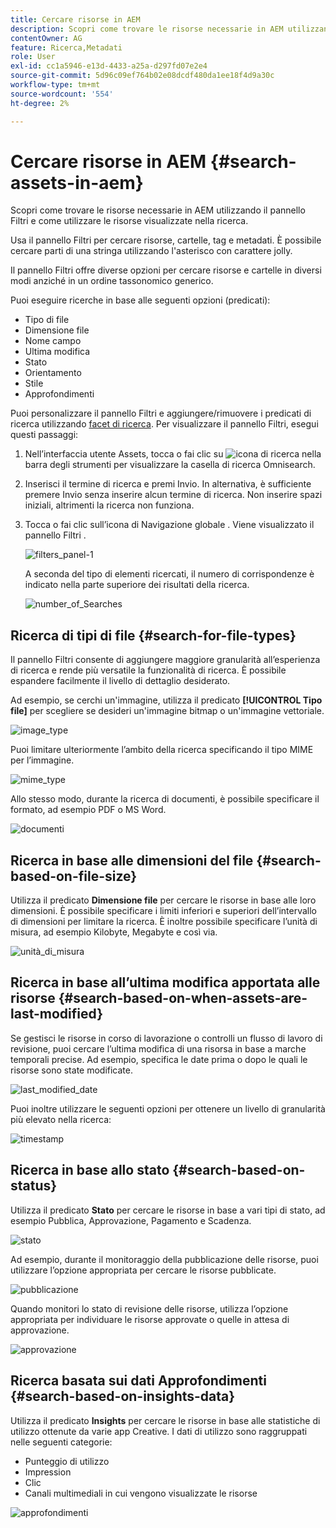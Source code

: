 ```yaml
---
title: Cercare risorse in AEM
description: Scopri come trovare le risorse necessarie in AEM utilizzando il pannello Filtri e come utilizzare le risorse visualizzate nella ricerca.
contentOwner: AG
feature: Ricerca,Metadati
role: User
exl-id: cc1a5946-e13d-4433-a25a-d297fd07e2e4
source-git-commit: 5d96c09ef764b02e08dcdf480da1ee18f4d9a30c
workflow-type: tm+mt
source-wordcount: '554'
ht-degree: 2%

---
```


# Cercare risorse in AEM {#search-assets-in-aem}

Scopri come trovare le risorse necessarie in AEM utilizzando il pannello Filtri e come utilizzare le risorse visualizzate nella ricerca.

Usa il pannello Filtri per cercare risorse, cartelle, tag e metadati. È possibile cercare parti di una stringa utilizzando l&#39;asterisco con carattere jolly.

Il pannello Filtri offre diverse opzioni per cercare risorse e cartelle in diversi modi anziché in un ordine tassonomico generico.

Puoi eseguire ricerche in base alle seguenti opzioni (predicati):

* Tipo di file
* Dimensione file
* Nome campo
* Ultima modifica
* Stato
* Orientamento
* Stile
* Approfondimenti

<!-- TBD keystroke 65 article and port applicable changes here. This content goes. -->

Puoi personalizzare il pannello Filtri e aggiungere/rimuovere i predicati di ricerca utilizzando [facet di ricerca](search-facets.md). Per visualizzare il pannello Filtri, esegui questi passaggi:

1. Nell’interfaccia utente Assets, tocca o fai clic su ![icona di ricerca](assets/search_icon.png) nella barra degli strumenti per visualizzare la casella di ricerca Omnisearch.
1. Inserisci il termine di ricerca e premi Invio. In alternativa, è sufficiente premere Invio senza inserire alcun termine di ricerca. Non inserire spazi iniziali, altrimenti la ricerca non funziona.

1. Tocca o fai clic sull’icona di Navigazione globale . Viene visualizzato il pannello Filtri .

   ![filters_panel-1](assets/filters_panel-1.png)

   A seconda del tipo di elementi ricercati, il numero di corrispondenze è indicato nella parte superiore dei risultati della ricerca.

   ![number_of_Searches](assets/number_of_searches.png)

## Ricerca di tipi di file {#search-for-file-types}

Il pannello Filtri consente di aggiungere maggiore granularità all’esperienza di ricerca e rende più versatile la funzionalità di ricerca. È possibile espandere facilmente il livello di dettaglio desiderato.

Ad esempio, se cerchi un&#39;immagine, utilizza il predicato **[!UICONTROL Tipo file]** per scegliere se desideri un&#39;immagine bitmap o un&#39;immagine vettoriale.

![image_type](assets/image_type.png)

Puoi limitare ulteriormente l’ambito della ricerca specificando il tipo MIME per l’immagine.

![mime_type](assets/mime_type.png)

Allo stesso modo, durante la ricerca di documenti, è possibile specificare il formato, ad esempio PDF o MS Word.

![documenti](assets/documents.png)

## Ricerca in base alle dimensioni del file {#search-based-on-file-size}

Utilizza il predicato **Dimensione file** per cercare le risorse in base alle loro dimensioni. È possibile specificare i limiti inferiori e superiori dell’intervallo di dimensioni per limitare la ricerca. È inoltre possibile specificare l’unità di misura, ad esempio Kilobyte, Megabyte e così via.

![unità_di_misura](assets/unit_of_measure.png)

## Ricerca in base all’ultima modifica apportata alle risorse {#search-based-on-when-assets-are-last-modified}

Se gestisci le risorse in corso di lavorazione o controlli un flusso di lavoro di revisione, puoi cercare l’ultima modifica di una risorsa in base a marche temporali precise. Ad esempio, specifica le date prima o dopo le quali le risorse sono state modificate.

![last_modified_date](assets/last_modified_dates.png)

Puoi inoltre utilizzare le seguenti opzioni per ottenere un livello di granularità più elevato nella ricerca:

![timestamp](assets/timestamp.png)

## Ricerca in base allo stato {#search-based-on-status}

Utilizza il predicato **Stato** per cercare le risorse in base a vari tipi di stato, ad esempio Pubblica, Approvazione, Pagamento e Scadenza.

![stato](assets/status.png)

Ad esempio, durante il monitoraggio della pubblicazione delle risorse, puoi utilizzare l’opzione appropriata per cercare le risorse pubblicate.

![pubblicazione](assets/publish.png)

Quando monitori lo stato di revisione delle risorse, utilizza l’opzione appropriata per individuare le risorse approvate o quelle in attesa di approvazione.

![approvazione](assets/approval.png)

## Ricerca basata sui dati Approfondimenti {#search-based-on-insights-data}

Utilizza il predicato **Insights** per cercare le risorse in base alle statistiche di utilizzo ottenute da varie app Creative. I dati di utilizzo sono raggruppati nelle seguenti categorie:

* Punteggio di utilizzo
* Impression
* Clic
* Canali multimediali in cui vengono visualizzate le risorse

![approfondimenti](assets/insights.png)
